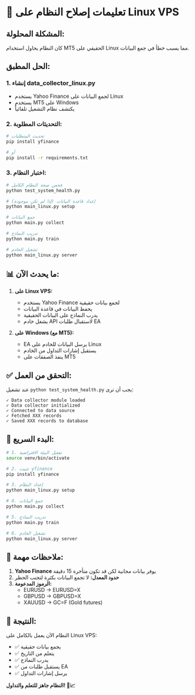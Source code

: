 # 🔧 تعليمات إصلاح النظام على Linux VPS

## المشكلة المحلولة:
كان النظام يحاول استخدام MT5 الحقيقي على Linux مما يسبب خطأ في جمع البيانات.

## الحل المطبق:

### 1. **إنشاء data_collector_linux.py**
- يستخدم Yahoo Finance لجمع البيانات على Linux
- يستخدم MT5 على Windows
- يكتشف نظام التشغيل تلقائياً

### 2. **التحديثات المطلوبة:**

```bash
# تحديث المتطلبات
pip install yfinance

# أو
pip install -r requirements.txt
```

### 3. **اختبار النظام:**

```bash
# فحص صحة النظام الكامل
python test_system_health.py

# إعداد قاعدة البيانات (إذا لم تكن موجودة)
python main_linux.py setup

# جمع البيانات
python main.py collect

# تدريب النماذج
python main.py train

# تشغيل الخادم
python main_linux.py server
```

## 📊 ما يحدث الآن:

1. **على Linux VPS:**
   - يستخدم Yahoo Finance لجمع بيانات حقيقية
   - يحفظ البيانات في قاعدة البيانات
   - يدرب النماذج على البيانات الحقيقية
   - يشغل خادم API لاستقبال طلبات EA

2. **على Windows (مع MT5):**
   - EA يرسل البيانات للخادم على Linux
   - يستقبل إشارات التداول من الخادم
   - ينفذ الصفقات على MT5

## ✅ التحقق من العمل:

عند تشغيل `python test_system_health.py` يجب أن ترى:

```
✓ Data collector module loaded
✓ Data collector initialized
✓ Connected to data source
✓ Fetched XXX records
✓ Saved XXX records to database
```

## 🚀 البدء السريع:

```bash
# 1. تفعيل البيئة الافتراضية
source venv/bin/activate

# 2. تثبيت yfinance
pip install yfinance

# 3. إعداد النظام
python main_linux.py setup

# 4. جمع البيانات
python main.py collect

# 5. تدريب النماذج
python main.py train

# 6. تشغيل الخادم
python main_linux.py server
```

## 📌 ملاحظات مهمة:

1. **Yahoo Finance** يوفر بيانات مجانية لكن قد تكون متأخرة 15 دقيقة
2. **حدود المعدل:** لا تجمع البيانات بكثرة لتجنب الحظر
3. **الرموز المدعومة:**
   - EURUSD → EURUSD=X
   - GBPUSD → GBPUSD=X
   - XAUUSD → GC=F (Gold futures)

## 🎯 النتيجة:

النظام الآن يعمل بالكامل على Linux VPS:
- ✅ يجمع بيانات حقيقية
- ✅ يتعلم من التاريخ
- ✅ يدرب النماذج
- ✅ يستقبل طلبات من EA
- ✅ يرسل إشارات التداول

**النظام جاهز للتعلم والتداول! 🤖📈**